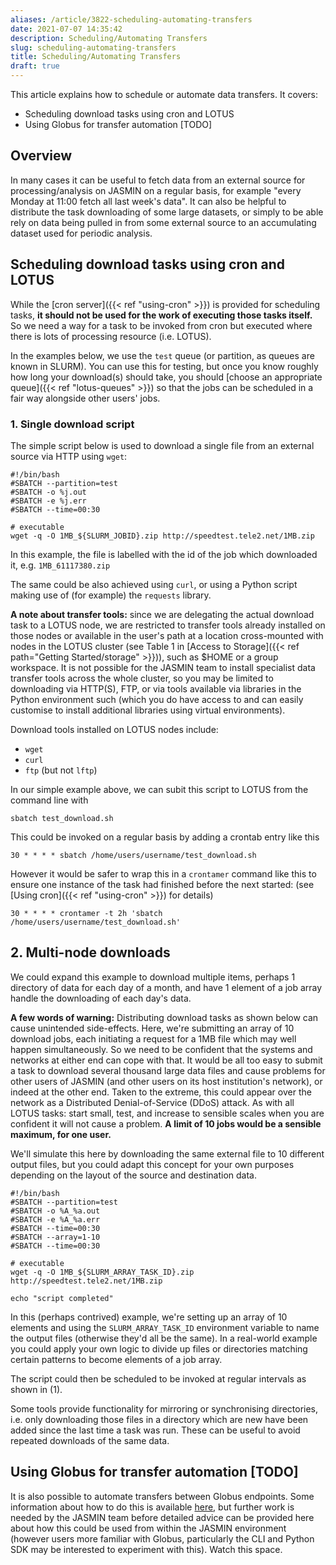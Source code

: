 ```yaml
---
aliases: /article/3822-scheduling-automating-transfers
date: 2021-07-07 14:35:42
description: Scheduling/Automating Transfers
slug: scheduling-automating-transfers
title: Scheduling/Automating Transfers
draft: true
---
```


This article explains how to schedule or automate data transfers. It covers:

  * Scheduling download tasks using cron and LOTUS
  * Using Globus for transfer automation [TODO]

## Overview

In many cases it can be useful to fetch data from an external source for
processing/analysis on JASMIN on a regular basis, for example "every Monday at
11:00 fetch all last week's data". It can also be helpful to distribute the
task downloading of some large datasets, or simply to be able rely on data
being pulled in from some external source to an accumulating dataset used for
periodic analysis.

## Scheduling download tasks using cron and LOTUS

While the [cron server]({{< ref "using-cron" >}}) is provided for scheduling
tasks, **it should not be used for the work of executing those tasks itself.**
So we need a way for a task to be invoked from cron but executed where there
is lots of processing resource (i.e. LOTUS).

In the examples below, we use the `test` queue (or partition, as queues are
known in SLURM). You can use this for testing, but once you know roughly how
long your download(s) should take, you should [choose an appropriate
queue]({{< ref "lotus-queues" >}}) so that the jobs can be scheduled in a fair
way alongside other users' jobs.

### 1\. Single download script

The simple script below is used to download a single file from an external
source via HTTP using `wget`:

    
    
    #!/bin/bash 
    #SBATCH --partition=test
    #SBATCH -o %j.out 
    #SBATCH -e %j.err
    #SBATCH --time=00:30
    
    # executable 
    wget -q -O 1MB_${SLURM_JOBID}.zip http://speedtest.tele2.net/1MB.zip
    

In this example, the file is labelled with the id of the job which downloaded
it, e.g. `1MB_61117380.zip`

The same could be also achieved using `curl`, or using a Python script making
use of (for example) the `requests` library.

**A note about transfer tools:** since we are delegating the actual download
task to a LOTUS node, we are restricted to transfer tools already installed on
those nodes or available in the user's path at a location cross-mounted with
nodes in the LOTUS cluster (see Table 1 in [Access to Storage]({{< ref path="Getting Started/storage" >}})), such as $HOME or a group workspace. It is not possible for
the JASMIN team to install specialist data transfer tools across the whole
cluster, so you may be limited to downloading via HTTP(S), FTP, or via tools
available via libraries in the Python environment such (which you do have
access to and can easily customise to install additional libraries using
virtual environments).

Download tools installed on LOTUS nodes include:

  * `wget`
  * `curl`
  * `ftp` (but not `lftp`)

In our simple example above, we can subit this script to LOTUS from the
command line with

    
    
    sbatch test_download.sh
    

This could be invoked on a regular basis by adding a crontab entry like this

    
    
    30 * * * * sbatch /home/users/username/test_download.sh
    

However it would be safer to wrap this in a `crontamer` command like this to
ensure one instance of the task had finished before the next started: (see
[Using cron]({{< ref "using-cron" >}}) for details)

    
    
    30 * * * * crontamer -t 2h 'sbatch /home/users/username/test_download.sh'
    

## 2\. Multi-node downloads

We could expand this example to download multiple items, perhaps 1 directory
of data for each day of a month, and have 1 element of a job array handle the
downloading of each day's data.

**A few words of warning:** Distributing download tasks as shown below can
cause unintended side-effects. Here, we're submitting an array of 10 download
jobs, each initiating a request for a 1MB file which may well happen
simultaneously. So we need to be confident that the systems and networks at
either end can cope with that. It would be all too easy to submit a task to
download several thousand large data files and cause problems for other users
of JASMIN (and other users on its host institution's network), or indeed at
the other end. Taken to the extreme, this could appear over the network as a
Distributed Denial-of-Service (DDoS) attack. As with all LOTUS tasks: start
small, test, and increase to sensible scales when you are confident it will
not cause a problem. **A limit of 10 jobs would be a sensible maximum, for one
user.**

We'll simulate this here by downloading the same external file to 10 different
output files, but you could adapt this concept for your own purposes depending
on the layout of the source and destination data.

    
    
    #!/bin/bash 
    #SBATCH --partition=test
    #SBATCH -o %A_%a.out
    #SBATCH -e %A_%a.err
    #SBATCH --time=00:30
    #SBATCH --array=1-10
    #SBATCH --time=00:30
    
    # executable 
    wget -q -O 1MB_${SLURM_ARRAY_TASK_ID}.zip http://speedtest.tele2.net/1MB.zip
    
    echo "script completed"
    

In this (perhaps contrived) example, we're setting up an array of 10 elements
and using the `SLURM_ARRAY_TASK_ID` environment variable to name the output
files (otherwise they'd all be the same). In a real-world example you could
apply your own logic to divide up files or directories matching certain
patterns to become elements of a job array.

The script could then be scheduled to be invoked at regular intervals as shown
in (1).

Some tools provide functionality for mirroring or synchronising directories,
i.e. only downloading those files in a directory which are new have been added
since the last time a task was run. These can be useful to avoid repeated
downloads of the same data.

##  Using Globus for transfer automation [TODO]

It is also possible to automate transfers between Globus endpoints. Some
information about how to do this is available
[here](https://github.com/globus/automation-examples), but further work is
needed by the JASMIN team before detailed advice can be provided here about
how this could be used from within the JASMIN environment (however users more
familiar with Globus, particularly the CLI and Python SDK may be interested to
experiment with this). Watch this space.


